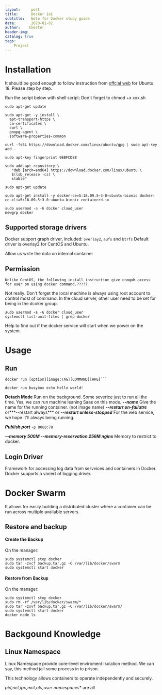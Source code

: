 ```yaml
---
layout:     post
title:      Docker 1o1
subtitle:   Note for Docker study guide
date:       2020-01-02
author:    Chester
header-img: 
catalog: true
tags:
    Project
---
```


# Installation
It should be good enough to follow instruction from [offcial web]([https://docs.docker.com/install/linux/docker-ce/ubuntu/](https://docs.docker.com/install/linux/docker-ce/ubuntu/)) for Ubuntu 18. 
Please step by step. 

Run the script below with shell script:
Don't forget to chmod +x xxx.sh
```
sudo apt-get update

sudo apt-get -y install \
  apt-transport-https \
  ca-certificates \
  curl \
  gnupg-agent \
  software-properties-common

curl -fsSL https://download.docker.com/linux/ubuntu/gpg | sudo apt-key add -

sudo apt-key fingerprint 0EBFCD88

sudo add-apt-repository \
   "deb [arch=amd64] https://download.docker.com/linux/ubuntu \
   $(lsb_release -cs) \
   stable"

sudo apt-get update

sudo apt-get install -y docker-ce=5:18.09.5~3-0~ubuntu-bionic docker-ce-cli=5:18.09.5~3-0~ubuntu-bionic containerd.io

sudo usermod -a -G docker cloud_user
newgrp docker
```

## Supported storage drivers
Docker support graph driver, included:
`overlay2`, `aufs` and `btrfs`
Default driver is overlay2 for CentOS and Ubuntu.

Allow us write the data on internal container

## Permission
```
Unlike CentOS, the following install instruction give enoguh access for user on using docker command.?????
```


Not really. Don't forget the local machine is always using root account to control most of command. In the cloud server, other user need to be set for being in the dcoker group.

```
sudo usermod -a -G docker cloud_user
systemctl list-unit-files | grep docker
```
Help to find out if the docker service will start when we power on the system.

# Usage
## Run
```
docker run [option][image:TAG][COMMAND][ARG]```

```
```
docker run busybox echo hello world!
```
**Detach Mode**
Run on the background. Some severice just to run all the time. Yes, we can run machine leaning Saas on this mode.
***--name***
Give the name for the running container. (not image name)
***--restart on-failutre*** or***--restart always***  or ***--restart unless-stopped***
For the web service, we hope it'll always being running. 

***Publish port***
```-p 8080:70```

***--memory 500M --memory-reservation 256M nginx***
Memory to restrict to docker. 

## Login Driver
Framework for accessing log data from servvices and containers in Docker. Docker supports a variert of logging driver.


# Docker Swarm
It allows for easily building a distributed cluster where a container can be run across multiple available servers.

## Restore and backup
#### Create the Backup

On the manager:

```
sudo systemctl stop docker
sudo tar -zvcf backup.tar.gz -C /var/lib/docker/swarm
sudo systemctl start docker
```

#### Restore from Backup

On the manager:

```
sudo systemctl stop docker
sudo rm -rf /var/lib/docker/swarm/*
sudo tar -zxvf backup.tar.gz -C /var/lib/docker/swarm/
sudo systemctl start docker
docker node ls
```

##

# Backgound Knowledge
## Linux Namespace
Linux Namespace provide core-level enviroment isolation method. We can say, this method jail some process in to prison. 

This technology allows containers to operate independently and securely. 

*pid,net,ipc,mnt,uts,user namespaces** are all 
<!--stackedit_data:
eyJoaXN0b3J5IjpbMTMyMjU3NDczOSwtNzgxNTAxODQxLC0zNj
EyOTQxNDQsMTY3NDUxMTQ2MCwtMTQ1MzgwNzAzMiwtNjM2NjMw
NTM2LC00MDk1MjY5OTUsMjA5NzE4Mzk1MywtMTY2NjE4NDQ5OC
wtNDkxMTc5MDk4LDExMzA1NDgwNzddfQ==
-->